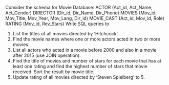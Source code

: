Consider the schema for Movie Database:
ACTOR (Act_id, Act_Name, Act_Gender) 
DIRECTOR (Dir_id, Dir_Name, Dir_Phone)
MOVIES (Mov_id, Mov_Title, Mov_Year, Mov_Lang, Dir_id) 
MOVIE_CAST (Act_id, Mov_id, Role)
RATING (Mov_id, 
Rev_Stars) Write SQL queries to
1. List the titles of all movies directed by ‘Hitchcock’.
2. Find the movie names where one or more actors acted in two or more movies.
3. List all actors who acted in a movie before 2000 and also in a movie after 2015 
(use JOIN operation).
4. Find the title of movies and number of stars for each movie that has at least one rating 
and find the highest number of stars that movie received. Sort the result by movie title.
5. Update rating of all movies directed by ‘Steven Spielberg’ to 5.

